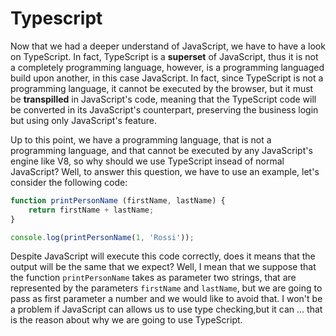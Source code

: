 # Typescript

Now that we had a deeper understand of JavaScript, we have to have a look on TypeScript. In fact, TypeScript is a **superset** of JavaScript, thus it is not a completely programming language, however, is a programming languaged build upon another, in this case JavaScript. In fact, since TypeScript is not a programming language, it cannot be executed by the browser, but it must be **transpilled** in JavaScript's code, meaning that the TypeScript code will be converted in its JavaScript's counterpart, preserving the business login but using only JavaScript's feature.

Up to this point, we have a programming language, that is not a programming language, and that cannot be executed by any JavaScript's engine like V8, so why should we use TypeScript insead of normal JavaScript? Well, to answer this question, we have to use an example, let's consider the following code:

```javascript
function printPersonName (firstName, lastName) {
    return firstName + lastName;
}

console.log(printPersonName(1, 'Rossi'));
```

Despite JavaScript will execute this code correctly, does it means that the output will be the same that we expect? Well, I mean that we suppose that the function `printPersonName` takes as parameter two strings, that are represented by the parameters `firstName` and `lastName`, but we are going to pass as first parameter a number and we would like to avoid that. I won't be a problem if JavaScript can allows us to use type checking,but it can ... that is the reason about why we are going to use TypeScript.

